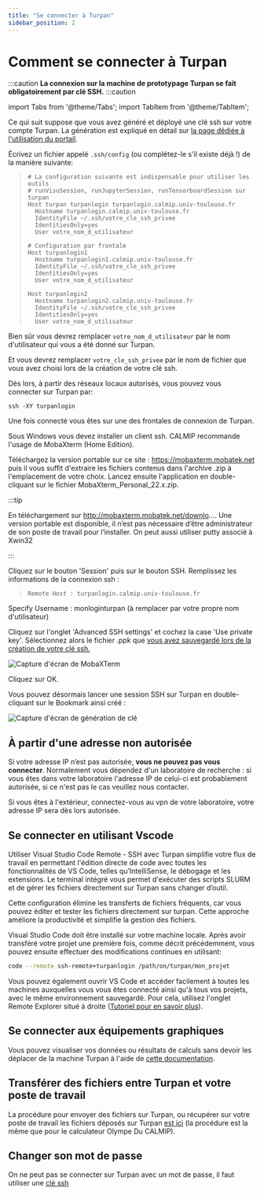 ```yaml
---
title: "Se connecter à Turpan"
sidebar_position: 2
---
```


# Comment se connecter à Turpan

:::caution
**La connexion sur la machine de prototypage Turpan se fait obligatoirement par clé SSH.**
:::caution

import Tabs from '@theme/Tabs';
import TabItem from '@theme/TabItem';

<Tabs>
  <TabItem value="linux" label="GNU Linux/MacOS" default>

Ce qui suit suppose que vous avez généré et déployé une clé ssh sur votre compte Turpan. La génération est expliqué en détail sur [la page dédiée à l'utilisation du portail](../../../acces/ssh.md).

Écrivez un fichier appelé `.ssh/config` (ou complétez-le s'il existe déjà !) de la manière suivante:

>```shell
># La configuration suivante est indispensable pour utiliser les outils
># runVisuSession, runJupyterSession, runTensorboardSession sur turpan
>Host turpan turpanlogin turpanlogin.calmip.univ-toulouse.fr
>   Hostname turpanlogin.calmip.univ-toulouse.fr
>   IdentityFile ~/.ssh/votre_cle_ssh_privee
>   IdentitiesOnly=yes
>   User votre_nom_d_utilisateur
>
># Configuration par frontale
>Host turpanlogin1
>   Hostname turpanlogin1.calmip.univ-toulouse.fr
>   IdentityFile ~/.ssh/votre_cle_ssh_privee
>   IdentitiesOnly=yes
>   User votre_nom_d_utilisateur
>
>Host turpanlogin2
>   Hostname turpanlogin2.calmip.univ-toulouse.fr
>   IdentityFile ~/.ssh/votre_cle_ssh_privee
>   IdentitiesOnly=yes
>   User votre_nom_d_utilisateur
>```

Bien sûr vous devrez remplacer `votre_nom_d_utilisateur` par le nom d'utilisateur qui vous a été donné sur Turpan.

Et vous devrez remplacer `votre_cle_ssh_privee` par le nom de fichier que vous avez choisi lors de la création de votre clé ssh.

Dès lors, à partir des réseaux locaux autorisés, vous pouvez vous connecter sur Turpan par:

```shell
ssh -XY turpanlogin
```

Une fois connecté vous êtes sur une des frontales de connexion de Turpan.

  </TabItem>
  <TabItem value="windows" label="Windows">

Sous Windows vous devez installer un client ssh. CALMIP recommande l'usage de MobaXterm (Home Edition). 

Téléchargez la version portable sur ce site : https://mobaxterm.mobatek.net puis il vous suffit d'extraire les fichiers contenus dans l'archive .zip à l'emplacement de votre choix. Lancez ensuite l'application en double-cliquant sur le fichier MobaXterm_Personal_22.x.zip.

:::tip

En téléchargement sur http://mobaxterm.mobatek.net/downlo.... Une version portable est disponible, il n’est pas nécessaire d’être administrateur de son poste de travail pour l’installer. On peut aussi utiliser putty associé à Xwin32

:::

Cliquez sur le bouton 'Session' puis sur le bouton SSH. Remplissez les informations de la connexion ssh :

>```
>Remote Host : turpanlogin.calmip.univ-toulouse.fr
>```

Specify Username : monloginturpan (à remplacer par votre propre nom d'utilisateur)

Cliquez sur l'onglet 'Advanced SSH settings' et cochez la case 'Use private key'. Sélectionnez alors le fichier .ppk que [vous avez sauvegardé lors de la création de votre clé ssh.](../../../acces/ssh.md)

![Capture d'écran de MobaXTerm](/img/turpan/Moba_session.png)

Cliquez sur OK.

Vous pouvez désormais lancer une session SSH sur Turpan en double-cliquant sur le Bookmark ainsi créé :

![Capture d'écran de génération de clé](/img//turpan/Moba_bookmark.png)

  </TabItem>
</Tabs>

## À partir d'une adresse non autorisée

Si votre adresse IP n’est pas autorisée, **vous ne pouvez pas vous connecter**. Normalement vous dépendez d'un laboratoire de recherche : si vous êtes dans votre laboratoire l'adresse IP de celui-ci est probablement autorisée, si ce n'est pas le cas veuillez nous contacter.

Si vous êtes à l'extérieur, connectez-vous au vpn de votre laboratoire, votre adresse IP sera dès lors autorisée.


## Se connecter en utilisant Vscode 
Utiliser Visual Studio Code Remote - SSH avec Turpan simplifie votre flux de travail en permettant l'édition directe de code avec toutes les fonctionnalités de VS Code, telles qu’IntelliSense, le débogage et les extensions. Le terminal intégré vous permet d'exécuter des scripts SLURM et de gérer les fichiers directement sur Turpan sans changer d’outil.

Cette configuration élimine les transferts de fichiers fréquents, car vous pouvez éditer et tester les fichiers directement sur turpan. Cette approche améliore la productivité et simplifie la gestion des fichiers.

Visual Studio Code doit être installé sur votre machine locale. Après avoir transféré votre projet une première fois, comme décrit précédemment, vous pouvez ensuite effectuer des modifications continues en utilisant:
```bash
code --remote ssh-remote+turpanlogin /path/on/turpan/mon_projet
```

Vous pouvez également ouvrir VS Code et accéder facilement à toutes les machines auxquelles vous vous êtes connecté ainsi qu'à tous vos projets, avec le même environnement sauvegardé. Pour cela, utilisez l'onglet Remote Explorer situé à droite ([Tutoriel pour en savoir plus](https://code.visualstudio.com/docs/remote/ssh)).

## Se connecter aux équipements graphiques

Vous pouvez visualiser vos données ou résultats de calculs sans devoir les déplacer de la machine Turpan à l'aide de [cette documentation](./visu.md).

## Transférer des fichiers entre Turpan et votre poste de travail

La procédure pour envoyer des fichiers sur Turpan, ou récupérer sur votre poste de travail les fichiers déposés sur Turpan [est ici](./transfert.md) (la procédure est la même que pour le calculateur Olympe Du CALMIP).

## Changer son mot de passe
On ne peut pas se connecter sur Turpan avec un mot de passe, il faut utiliser une [clé ssh](../../../acces/ssh.md)